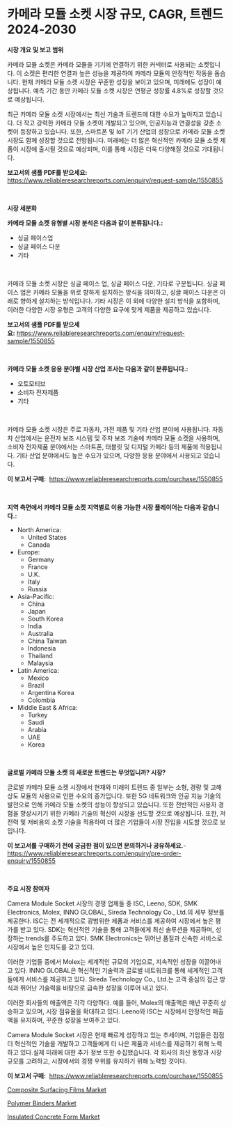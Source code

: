 <p><h1>카메라 모듈 소켓 시장 규모, CAGR, 트렌드 2024-2030</h1></p><p><strong>시장 개요 및 보고 범위</strong></p>
<p><p>카메라 모듈 소켓은 카메라 모듈을 기기에 연결하기 위한 커넥터로 사용되는 소켓입니다. 이 소켓은 편리한 연결과 높은 성능을 제공하여 카메라 모듈의 안정적인 작동을 돕습니다. 현재 카메라 모듈 소켓 시장은 꾸준한 성장을 보이고 있으며, 미래에도 성장이 예상됩니다. 예측 기간 동안 카메라 모듈 소켓 시장은 연평균 성장률 4.8%로 성장할 것으로 예상됩니다.</p><p>최근 카메라 모듈 소켓 시장에서는 최신 기술과 트렌드에 대한 수요가 높아지고 있습니다. 더 작고 강력한 카메라 모듈 소켓이 개발되고 있으며, 인공지능과 연결성을 갖춘 소켓이 등장하고 있습니다. 또한, 스마트폰 및 IoT 기기 산업의 성장으로 카메라 모듈 소켓 시장도 함께 성장할 것으로 전망됩니다. 미래에는 더 많은 혁신적인 카메라 모듈 소켓 제품이 시장에 출시될 것으로 예상되며, 이를 통해 시장은 더욱 다양해질 것으로 기대됩니다.</p></p>
<p><strong>보고서의 샘플 PDF를 받으세요:</strong> <a href="https://www.reliableresearchreports.com/enquiry/request-sample/1550855">https://www.reliableresearchreports.com/enquiry/request-sample/1550855</a></p>
<p>&nbsp;</p>
<p><strong>시장 세분화</strong></p>
<p><strong>카메라 모듈 소켓 유형별 시장 분석은 다음과 같이 분류됩니다.:</strong></p>
<p><ul><li>싱글 페이스업</li><li>싱글 페이스 다운</li><li>기타</li></ul></p>
<p>&nbsp;</p>
<p><p>카메라 모듈 소켓 시장은 싱글 페이스 업, 싱글 페이스 다운, 기타로 구분됩니다. 싱글 페이스 업은 카메라 모듈을 위로 향하게 설치하는 방식을 의미하고, 싱글 페이스 다운은 아래로 향하게 설치하는 방식입니다. 기타 시장은 이 외에 다양한 설치 방식을 포함하며, 이러한 다양한 시장 유형은 고객의 다양한 요구에 맞게 제품을 제공하고 있습니다.</p></p>
<p><strong>보고서의 샘플 PDF를 받으세요:</strong>&nbsp;<a href="https://www.reliableresearchreports.com/enquiry/request-sample/1550855">https://www.reliableresearchreports.com/enquiry/request-sample/1550855</a></p>
<p>&nbsp;</p>
<p><strong> 카메라 모듈 소켓 응용 분야별 시장 산업 조사는 다음과 같이 분류됩니다.:</strong></p>
<p><ul><li>오토모티브</li><li>소비자 전자제품</li><li>기타</li></ul></p>
<p>&nbsp;</p>
<p><p>카메라 모듈 소켓 시장은 주로 자동차, 가전 제품 및 기타 산업 분야에 사용됩니다. 자동차 산업에서는 운전자 보조 시스템 및 주차 보조 기술에 카메라 모듈 소켓을 사용하며, 소비자 전자제품 분야에서는 스마트폰, 태블릿 및 디지털 카메라 등의 제품에 적용됩니다. 기타 산업 분야에서도 높은 수요가 있으며, 다양한 응용 분야에서 사용되고 있습니다.</p></p>
<p><strong>이 보고서 구매:</strong>&nbsp; <a href="https://www.reliableresearchreports.com/purchase/1550855">https://www.reliableresearchreports.com/purchase/1550855</a></p>
<p>&nbsp;</p>
<p><strong>지역 측면에서 카메라 모듈 소켓 지역별로 이용 가능한 시장 플레이어는 다음과 같습니다.:</strong></p>
<p><ul>
    <li>
        North America:
        <ul>
            <li>United States</li>
            <li>Canada</li>
        </ul>
    </li>
    <li>
        Europe:
        <ul>
            <li>Germany</li>
            <li>France</li>
            <li>U.K.</li>
            <li>Italy</li>
            <li>Russia</li>
        </ul>
    </li>
    <li>
        Asia-Pacific:
        <ul>
            <li>China</li>
            <li>Japan</li>
            <li>South Korea</li>
            <li>India</li>
            <li>Australia</li>
            <li>China Taiwan</li>
            <li>Indonesia</li>
            <li>Thailand</li>
            <li>Malaysia</li>
        </ul>
    </li>
    <li>
        Latin America:
        <ul>
            <li>Mexico</li>
            <li>Brazil</li>
            <li>Argentina Korea</li>
            <li>Colombia</li>
        </ul>
    </li>
    <li>
        Middle East & Africa:
        <ul>
            <li>Turkey</li>
            <li>Saudi</li>
            <li>Arabia</li>
            <li>UAE</li>
            <li>Korea</li>
        </ul>
    </li>
    </ul></p>
<p>&nbsp;</p>
<p><strong>글로벌 카메라 모듈 소켓 의 새로운 트렌드는 무엇입니까? 시장?</strong></p>
<p><p>글로벌 카메라 모듈 소켓 시장에서 현재와 미래의 트렌드 중 일부는 소형, 경량 및 고해상도 모듈의 사용으로 인한 수요의 증가입니다. 또한 5G 네트워크와 인공 지능 기술의 발전으로 인해 카메라 모듈 소켓의 성능이 향상되고 있습니다. 또한 전반적인 사용자 경험을 향상시키기 위한 카메라 기술의 혁신이 시장을 선도할 것으로 예상됩니다. 또한, 저전력 및 저비용의 소켓 기술을 적용하여 더 많은 기업들이 시장 진입을 시도할 것으로 보입니다.</p></p>
<p><strong>이 보고서를 구매하기 전에 궁금한 점이 있으면 문의하거나 공유하세요.</strong>- <a href="https://www.reliableresearchreports.com/enquiry/pre-order-enquiry/1550855">https://www.reliableresearchreports.com/enquiry/pre-order-enquiry/1550855</a></p>
<p>&nbsp;</p>
<p><strong>주요 시장 참여자</strong></p>
<p><p>Camera Module Socket 시장의 경쟁 업체들 중 ISC, Leeno, SDK, SMK Electronics, Molex, INNO GLOBAL, Sireda Technology Co., Ltd.의 세부 정보를 제공한다. ISC는 전 세계적으로 광범위한 제품과 서비스를 제공하여 시장에서 높은 평가를 받고 있다. SDK는 혁신적인 기술을 통해 고객들에게 최신 솔루션을 제공하며, 성장하는 trends를 주도하고 있다. SMK Electronics는 뛰어난 품질과 신속한 서비스로 시장에서 높은 인지도를 갖고 있다.</p><p>이러한 기업들 중에서 Molex는 세계적인 규모의 기업으로, 지속적인 성장을 이끌어내고 있다. INNO GLOBAL은 혁신적인 기술력과 글로벌 네트워크를 통해 세계적인 고객들에게 서비스를 제공하고 있다. Sireda Technology Co., Ltd.는 고객 중심의 접근 방식과 뛰어난 기술력을 바탕으로 급속한 성장을 이루어 내고 있다.</p><p>이러한 회사들의 매출액은 각각 다양하다. 예를 들어, Molex의 매출액은 매년 꾸준히 상승하고 있으며, 시장 점유율을 확대하고 있다. Leeno와 ISC는 시장에서 안정적인 매출액을 유지하며, 꾸준한 성장을 보여주고 있다.</p><p>Camera Module Socket 시장은 현재 빠르게 성장하고 있는 추세이며, 기업들은 점점 더 혁신적인 기술을 개발하고 고객들에게 더 나은 제품과 서비스를 제공하기 위해 노력하고 있다.실제 미래에 대한 추가 정보 또한 수집했습니다. 각 회사의 최신 동향과 시장 규모를 고려하고, 시장에서의 경쟁 우위를 유지하기 위해 노력할 것이다.</p></p>
<p><strong>이 보고서 구매:</strong>&nbsp;&nbsp;<a href="https://www.reliableresearchreports.com/purchase/1550855">https://www.reliableresearchreports.com/purchase/1550855</a></p>
<p><p><a href="https://florentine-yuzu-f42.notion.site/Composite-Surfacing-Films-Market-Size-and-Growth-Market-Segmentation-Regional-and-Country-Breakdow-b8e91e6c30bc498db111111d90bd556e">Composite Surfacing Films Market</a></p><p><a href="https://changeable-paste-463.notion.site/Polymer-Binders-Market-A-Comprehensive-Report-of-its-Market-Share-Growth-Trends-2024-2031-2bbbd112761e46769cabbc460e54b836">Polymer Binders Market</a></p><p><a href="https://fuschia-pecorino-a6d.notion.site/Insulated-Concrete-Form-Market-Insights-Market-Players-and-Forecast-Till-2031-0d4769ee750249f1a62b4098c08b24cb">Insulated Concrete Form Market</a></p></p>
